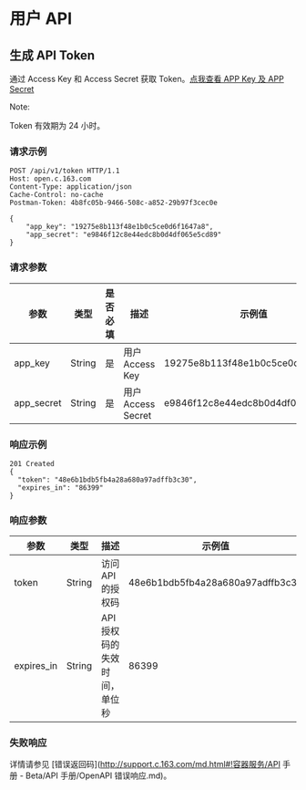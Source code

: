 # 用户 API

## 生成 API Token

通过 Access Key 和 Access Secret 获取 Token。[点我查看 APP Key 及 APP Secret](https://c.163.com/dashboard#/m/account/accesskey/)

<span>Note:</span><div class="alertContent">Token 有效期为 24 小时。</div>

### 请求示例

	POST /api/v1/token HTTP/1.1
	Host: open.c.163.com
	Content-Type: application/json
	Cache-Control: no-cache
	Postman-Token: 4b8fc05b-9466-508c-a852-29b97f3cec0e

	{
	    "app_key": "19275e8b113f48e1b0c5ce0d6f1647a8", 
	    "app_secret": "e9846f12c8e44edc8b0d4df065e5cd89"
	}

### 请求参数

|    参数    |  类型  | 是否必填 |        描述        |              示例值              |
|------------|--------|----------|--------------------|----------------------------------|
| app_key    | String | 是       | 用户 Access Key    | 19275e8b113f48e1b0c5ce0d6f1647a8 |
| app_secret | String | 是       | 用户 Access Secret | e9846f12c8e44edc8b0d4df065e5cd89 |



### 响应示例

	201 Created
	{
	  "token": "48e6b1bdb5fb4a28a680a97adffb3c30",
	  "expires_in": "86399"
	}

### 响应参数

|    参数    |  类型  |             描述             |              示例值              |
|------------|--------|------------------------------|----------------------------------|
| token      | String | 访问 API 的授权码            | 48e6b1bdb5fb4a28a680a97adffb3c30 |
| expires_in | String | API 授权码的失效时间，单位秒 | 86399                            |

### 失败响应
详情请参见 [错误返回码](http://support.c.163.com/md.html#!容器服务/API 手册 - Beta/API 手册/OpenAPI 错误响应.md)。